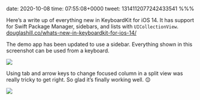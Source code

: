 date: 2020-10-08
time: 07:55:08+0000
tweet: 1314112077242433541
%%%

Here’s a write up of everything new in KeyboardKit for iOS 14. It has support for Swift Package Manager, sidebars, and lists with `UICollectionView`. [douglashill.co/whats-new-in-keyboardkit-for-ios-14/](https://douglashill.co/whats-new-in-keyboardkit-for-ios-14/)

The demo app has been updated to use a sidebar. Everything shown in this screenshot can be used from a keyboard.

![](EjyrGztX0AAxYfQ.png)

Using tab and arrow keys to change focused column in a split view was really tricky to get right. So glad it’s finally working well. 😌

![](EjysgDCWsAAoHoU.jpg)
